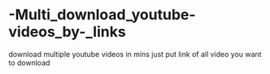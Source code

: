# -Multi_download_youtube-videos_by-_links
download multiple youtube videos in mins just put link of all video you want to download
